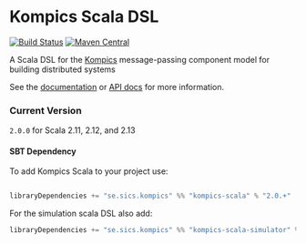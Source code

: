 # Kompics Scala DSL
[![Build Status](https://travis-ci.org/kompics/kompics-scala.svg?branch=master)](https://travis-ci.org/kompics/kompics-scala)
[![Maven Central](https://img.shields.io/maven-central/v/se.sics.kompics/kompics-scala_2.13)](https://search.maven.org/artifact/se.sics.kompics/kompics-scala_2.13)


A Scala DSL for the [Kompics](http://kompics.sics.se/) message-passing component model for building distributed systems

See the [documentation](http://kompics.sics.se/current/scala/index.html) or [API docs](https://kompics.github.io/kompics-scala/api/se/sics/kompics/sl/index.html) for more information.

### Current Version
`2.0.0` for Scala 2.11, 2.12, and 2.13

#### SBT Dependency
To add Kompics Scala to your project use:
```scala

libraryDependencies += "se.sics.kompics" %% "kompics-scala" % "2.0.+"
```

For the simulation scala DSL also add:
```scala
libraryDependencies += "se.sics.kompics" %% "kompics-scala-simulator" % "2.0.x" // probably % "test" as well
```
